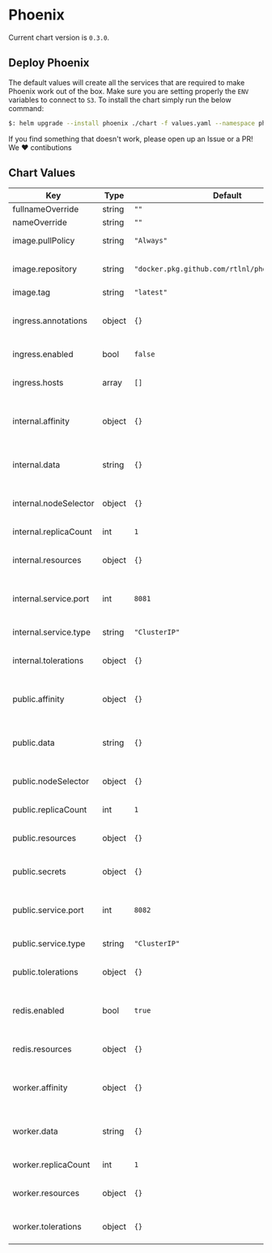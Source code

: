 # Phoenix

Current chart version is `0.3.0`.

## Deploy Phoenix

The default values will create all the services that are required to make Phoenix work out of the box. Make sure you are setting properly the `ENV` variables to connect to `S3`. To install the chart simply run the below command:

```bash
$: helm upgrade --install phoenix ./chart -f values.yaml --namespace phoenix --debug --recreate-pods
```

If you find something that doesn't work, please open up an Issue or a PR! We :heart: contibutions

## Chart Values

| Key | Type | Default | Description |
|-----|------|---------|-------------|
| fullnameOverride | string | `""` |  |
| nameOverride | string | `""` |  |
| image.pullPolicy | string | `"Always"` | Image pull policy |
| image.repository | string | `"docker.pkg.github.com/rtlnl/phoenix/phoenix"` | Image repository name |
| image.tag | string | `"latest"` | Image tag |
| ingress.annotations | object | `{}` | Ingress annotations (values are templated) |
| ingress.enabled | bool | `false` | Enables Ingress |
| ingress.hosts | array | `[]` | Ingress accepted hostnames |
| internal.affinity | object | `{}` | Affinity settings for pod assignment |
| internal.data | string | `{}` | ENV Varibles to be set for the internal service |
| internal.nodeSelector | object | `{}` | Node labels for pod assignment |
| internal.replicaCount | int | `1` | Number of nodes |
| internal.resources | object | `{}` | CPU/Memory resource requests/limits |
| internal.service.port | int | `8081` | Kubernetes port where service is exposed |
| internal.service.type | string | `"ClusterIP"` | Kubernetes service type |
| internal.tolerations | object | `{}` | Toleration labels for pod assignment  |
| public.affinity | object | `{}` | Affinity settings for pod assignment |
| public.data | string | `{}` | ENV Varibles to be set for the public service |
| public.nodeSelector | object | `{}` | Node labels for pod assignment |
| public.replicaCount | int | `1` | Number of nodes |
| public.resources | object | `{}` | CPU/Memory resource requests/limits |
| public.secrets | object | `{}` | Secrets to add to the public service |
| public.service.port | int | `8082` | Kubernetes port where service is exposed |
| public.service.type | string | `"ClusterIP"` | Kubernetes service type |
| public.tolerations | object | `{}` | Toleration labels for pod assignment |
| redis.enabled | bool | `true` | Enable the deployment of a local redis instance |
| redis.resources | object | `{}` | CPU/Memory resource requests/limits  |
| worker.affinity | object | `{}` | Affinity settings for pod assignment |
| worker.data | string | `{}` | ENV Varibles to be set for the worker service |
| worker.replicaCount | int | `1` | Number of nodes |
| worker.resources | object | `{}` | CPU/Memory resource requests/limits |
| worker.tolerations | object | `{}` | Toleration labels for pod assignment |
